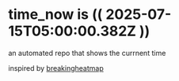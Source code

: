 # time_now is (( 2025-07-15T05:00:00.382Z ))

an automated repo that shows the currnent time

inspired by [breakingheatmap](https://github.com/breakingheatmap/breakingheatmap)